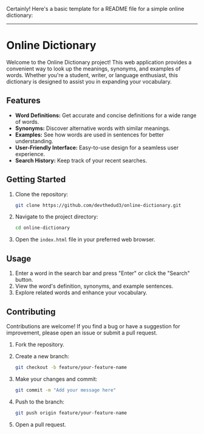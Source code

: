 Certainly! Here's a basic template for a README file for a simple online dictionary:

---

# Online Dictionary

Welcome to the Online Dictionary project! This web application provides a convenient way to look up the meanings, synonyms, and examples of words. Whether you're a student, writer, or language enthusiast, this dictionary is designed to assist you in expanding your vocabulary.

## Features

- **Word Definitions:** Get accurate and concise definitions for a wide range of words.
- **Synonyms:** Discover alternative words with similar meanings.
- **Examples:** See how words are used in sentences for better understanding.
- **User-Friendly Interface:** Easy-to-use design for a seamless user experience.
- **Search History:** Keep track of your recent searches.

## Getting Started

1. Clone the repository:

   ```bash
   git clone https://github.com/devthedud3/online-dictionary.git
   ```

2. Navigate to the project directory:

   ```bash
   cd online-dictionary
   ```

3. Open the `index.html` file in your preferred web browser.

## Usage

1. Enter a word in the search bar and press "Enter" or click the "Search" button.
2. View the word's definition, synonyms, and example sentences.
3. Explore related words and enhance your vocabulary.

## Contributing

Contributions are welcome! If you find a bug or have a suggestion for improvement, please open an issue or submit a pull request.

1. Fork the repository.
2. Create a new branch:

   ```bash
   git checkout -b feature/your-feature-name
   ```

3. Make your changes and commit:

   ```bash
   git commit -m "Add your message here"
   ```

4. Push to the branch:

   ```bash
   git push origin feature/your-feature-name
   ```

5. Open a pull request.
